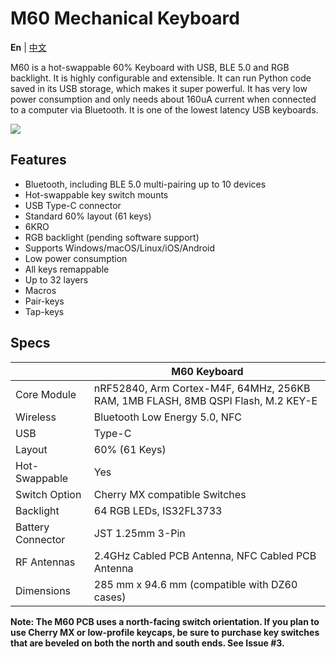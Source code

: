 # M60 Mechanical Keyboard

**En** | [中文][1]

M60 is a hot-swappable 60% Keyboard with USB, BLE 5.0 and RGB backlight. It is highly configurable and extensible.
It can run Python code saved in its USB storage, which makes it super powerful. It has very low power consumption and only needs about 160uA current when connected to a computer via Bluetooth. It is one of the lowest latency USB keyboards.

![](https://github.com/makerdiary/python-keyboard/raw/master/img/m60.jpg)

## Features

- Bluetooth, including BLE 5.0 multi-pairing up to 10 devices
- Hot-swappable key switch mounts
- USB Type-C connector
- Standard 60% layout (61 keys)
- 6KRO
- RGB backlight (pending software support)
- Supports Windows/macOS/Linux/iOS/Android
- Low power consumption
- All keys remappable
- Up to 32 layers
- Macros
- Pair-keys
- Tap-keys

## Specs

|                   | M60 Keyboard                                                                     |
| ----------------- | -------------------------------------------------------------------------------- |
| Core Module       | nRF52840, Arm Cortex-M4F, 64MHz, 256KB RAM, 1MB FLASH, 8MB QSPI Flash, M.2 KEY-E |
| Wireless          | Bluetooth Low Energy 5.0, NFC                                                    |
| USB               | Type-C                                                                           |
| Layout            | 60% (61 Keys)                                                                    |
| Hot-Swappable     | Yes                                                                              |
| Switch Option     | Cherry MX compatible Switches                                                    |
| Backlight         | 64 RGB LEDs, IS32FL3733                                                          |
| Battery Connector | JST 1.25mm 3-Pin                                                                 |
| RF Antennas       | 2.4GHz Cabled PCB Antenna, NFC Cabled PCB Antenna                                |
| Dimensions        | 285 mm x 94.6 mm (compatible with DZ60 cases)                                    |

**Note: The M60 PCB uses a north-facing switch orientation. If you plan to use Cherry MX or low-profile keycaps, be sure to purchase key switches that are beveled on both the north and south ends. See Issue #3.**

[1]: https://gitee.com/makerdiary/python-keyboard/wikis/pages
